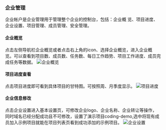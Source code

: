 ### 企业管理
企业帐户是企业管理用于管理整个企业的控制台，包括：企业概 览、项目进度、企业设置、项目管理、成员管理、安全管理。
#### 企业概览
点击左侧导航栏企业概览或者点击右上角的icon、选择企业概览，进入企业概览。可以查看到项目数、成员数、任务数、每日工作趋势、项目工作进度、成员完成任务等数据。
![企业概览](http://10.167.6.103:4999/server/../Public/Uploads/2020-07-10/5f080731833d7.PNG "企业概览")

#### 项目进度查看
点击项目进度即可看到具体项目的甘特图。可按照周、月季度显示。
![项目进度](http://10.167.6.103:4999/server/../Public/Uploads/2020-07-10/5f080883863e5.PNG "项目进度")

#### 企业信息修改
点击企业设置进入基本设置页，可修改企业logo、企业名称、企业转让等操作，同时域名已经分配成功且不可修改，设置了演示项目coding-demo,选中将现有成员加入示例项目就能在项目列表页看到成功添加的示例项目。
![企业设置](http://10.167.6.103:4999/server/../Public/Uploads/2020-07-10/5f0809dc456ba.PNG "企业设置")
